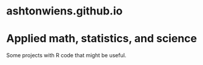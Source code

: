 # ashtonwiens.github.io

<h1>Applied math, statistics, and science</h1>
<p>Some projects with R code that might be useful.</p>
